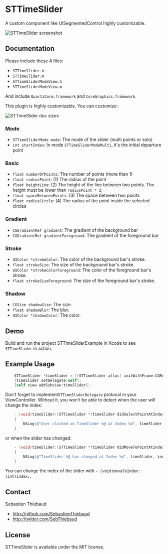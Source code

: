 # STTimeSlider

A custom component like UISegmentedControl highly customizable.

![STTimeSlider screenshot](https://raw.github.com/SebastienThiebaud/STTimeSlider/master/screenshot.png "STTimeSlider Screenshot")

## Documentation

Please include these 4 files:

- `STTimeSlider.h`
- `STTimeSlider.m`
- `STTimeSliderModeView.h`
- `STTimeSliderModeView.m`

And include `QuartzCore.framework` and `CoreGraphics.framework`.

This plugin is highly customizable. You can customize:

![STTimeSlider doc sizes](http://www.iosjp.com/dev/wp-content/uploads/2013/04/STTimeSlider2.png "STTimeSlider doc sizes")

### Mode
- `STTimeSliderMode mode`: The mode of the slider (multi points or solo)
- `int startIndex`: In mode `STTimeSliderModeMulti`, it's the initial departure point

### Basic
- `float numberOfPoints`: The number of points (more than 1)
- `float radiusPoint`: (1) The radius of the point
- `float heightLine`: (2) The height of the line between two points. The height must be lower than `radiusPoint * 2`;
- `float spaceBetweenPoints`: (3) The space between two points
- `float radiusCircle`: (4) The radius of the point inside the selected circles

### Gradient
- `CGGradientRef gradient`: The gradient of the background bar
- `CGGradientRef gradientForeground`: The gradient of the foreground bar

### Stroke
- `UIColor *strokeColor`: The color of the background bar's stroke.
- `float strokeSize`: The size of the background bar's stroke.
- `UIColor *strokeColorForeground`: The color of the foreground bar's stroke.
- `float strokeSizeForeground`: The size of the foreground bar's stroke.

### Shadow

- `CGSize shadowSize`: The size.
- `float shadowBlur`: The blur.
- `UIColor *shadowColor`: The color.

## Demo

Build and run the project STTimeSliderExample in Xcode to see `STTimeSlider` in action. 

## Example Usage

``` objective-c
    STTimeSlider *timeSlider = [[STTimeSlider alloc] initWithFrame:CGRectMake(5.0, 5.0, 310.0, 110.0)];
    [timeSlider setDelegate:self];
    [self.view addSubview:timeSlider];
```

Don't forget to implement`STTimeSliderDelegate` protocol in your ViewController. Without it, you won't be able to detect when the user will change the index:

``` objective-c
    - (void)timeSlider:(STTimeSlider *)timeSlider didSelectPointAtIndex:(int)index
    {
        NSLog(@"User clicked on TimeSlider %@ at Index %d", timeSlider, index);
    }
```
or when the slider has changed:

``` objective-c
    - (void)timeSlider:(STTimeSlider *)timeSlider didMoveToPointAtIndex:(int)index
    {
        NSLog(@"TimeSlider %@ has changed at Index %d", timeSlider, index);
    }
```

You can change the index of the slider with `- (void)moveToIndex:(int)index;`.

## Contact

Sebastien Thiebaud

- http://github.com/SebastienThiebaud
- http://twitter.com/SebThiebaud

## License

STTimeSlider is available under the MIT license.

